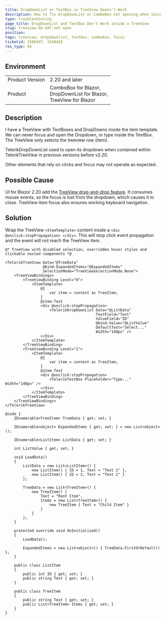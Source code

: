 ```yaml
---
title: DropDownList or TextBox in TreeView Doesn't Work
description: How to fix DropDownList or ComboBox not opening when inside a TreeView template. How to type in a TextBox in a TreeView ItemTemplate.
type: troubleshooting
page_title: DropDownList and TextBox Don't Work inside a TreeView
slug: treeview-kb-ddl-not-open
position: 
tags: treeview, dropdownlist, textbox, combobox, focus
ticketid: 1500437, 1548428
res_type: kb
---
```


## Environment
<table>
    <tbody>
        <tr>
            <td>Product Version</td>
            <td>2.20 and later</td>
        </tr>
        <tr>
            <td>Product</td>
            <td>ComboBox for Blazor,<br />
                DropDownList for Blazor,<br />
                TreeView for Blazor</td>
        </tr>
    </tbody>
</table>


## Description

I have a TreeView with TextBoxes and DropDowns inside the item template. We can never focus and open the Dropdown, or type inside the TextBox. The TreeView only selects the treeview row (item).

TelerikDropDownList used to open its dropdown when contained within TelerikTreeView in previous versions before v2.20.

Other elements that rely on clicks and focus may not operate as expected.

## Possible Cause

UI for Blazor 2.20 add the [TreeView drag-and-drop feature](https://demos.telerik.com/blazor-ui/treeview/drag-drop). It consumes mouse events, so the focus is lost from the dropdown, which causes it to close. TreeView item focus also ensures working keyboard navigation.

## Solution

Wrap the TreeView `<ItemTemplate>` content inside a `<div @onclick:stopPropagation> </div>`. This will stop click event propagation and the event will not reach the TreeView item.

````RAZOR
@* TreeView with disabled selection, overridden hover styles and clickable nested components *@

<TelerikTreeView Data="@TreeData"
                 @bind-ExpandedItems="@ExpandedItems"
                 SelectionMode="TreeViewSelectionMode.None">
    <TreeViewBindings>
        <TreeViewBinding Level="0">
            <ItemTemplate>
                @{
                    var item = context as TreeItem;
                }
                @item.Text
                <div @onclick:stopPropagation>
                    <TelerikDropDownList Data="@ListData"
                                         TextField="Text"
                                         ValueField="ID"
                                         @bind-Value="@ListValue"
                                         DefaultText="Select..."
                                         Width="140px" />
                </div>
            </ItemTemplate>
        </TreeViewBinding>
        <TreeViewBinding Level="1">
            <ItemTemplate>
                @{
                    var item = context as TreeItem;
                }
                @item.Text
                <div @onclick:stopPropagation>
                    <TelerikTextBox Placeholder="Type..." Width="140px" />
                </div>
            </ItemTemplate>
        </TreeViewBinding>
    </TreeViewBindings>
</TelerikTreeView>

@code {
    IEnumerable<TreeItem> TreeData { get; set; }
    
    IEnumerable<object> ExpandedItems { get; set; } = new List<object>();

    IEnumerable<ListItem> ListData { get; set; }

    int ListValue { get; set; }

    void LoadData()
    {
        ListData = new List<ListItem>() {
            new ListItem() { ID = 1, Text = "Text 1" },
            new ListItem() { ID = 2, Text = "Text 2" }
        };

        TreeData = new List<TreeItem>() {
            new TreeItem() {
                Text = "Root Item",
                Items = new List<TreeItem>() {
                    new TreeItem { Text = "Child Item" }
                }
            }
        };
    }

    protected override void OnInitialized()
    {
        LoadData();
        
        ExpandedItems = new List<object>() { TreeData.FirstOrDefault() };
    }

    public class ListItem
    {
        public int ID { get; set; }
        public string Text { get; set; }
    }

    public class TreeItem
    {
        public string Text { get; set; }
        public List<TreeItem> Items { get; set; }
    }
}
````
